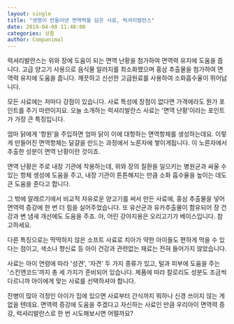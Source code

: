 ```yaml
---
layout: single
title: "생명이 만들어낸 면역력을 담은 사료, 럭셔리발란스"
date: 2019-04-08 11:48:00
categories: 상품
author: Companimal
---
```


럭셔리발란스는 위와 장에 도움이 되는 면역 난황을 첨가하여 면역력 유지에 도움을 줍니다. 고급 양고기 사용으로 음식물 알러지를 최소화했으며 홍삼 추출물을 첨가하여 면역력 유지에 도움을 줍니다. 깨끗하고 신선한 고급원료를 사용하여 소화흡수율이 뛰어납니다.

모든 사료에는 저마다 강점이 있습니다. 사료 특성에 장점이 없다면 가격에라도 뭔가 포인트를 주기 마련이지요. 오늘 소개하는 럭셔리발란스 사료는 '면역 난황’이라는 포인트가 가장 큰 특징입니다.

엄마 닭에게 '항원’을 주입하면 엄마 닭이 이에 대항하는 면역항체를 생성하는데요. 이렇게 만들어진 면역항체는 달걀을 만드는 과정에서 노른자에 쌓이게됩니다. 이 노른자에서 추출한 성분이 면역 난황이란 것이죠.

면역 난황은 주로 내장 기관에 작용하는데, 위와 장의 질환을 일으키는 병원균과 싸울 수 있는 항체 생성에 도움을 주고, 내장 기관이 튼튼해지는 만큼 소화 흡수율을 높이는 데도 큰 도움을 준다고 합니다.

그 밖에 알레르기에서 비교적 자유로운 양고기를 써서 만든 사료에, 홍삼 추출물을 넣어 면역력 증강에 한 번 더 힘을 실어주었습니다. 또 유산균과 유카추출물이 함유되어 장 건강과 변 냄새 개선에도 도움을 주죠. 아, 어린 강아지용은 오리고기가 베이스입니다. 참고하세요.

다른 특징으로는 딱딱하지 않은 소프트 사료로 치아가 약한 아이들도 편하게 먹을 수 있다는 점이고, 색소나 향신료 등 아이 건강과 관련없는 재료는 전혀 들어가지 않았습니다.

사료는 아이 연령에 따라 '성견', '자견' 두 가지 종류가 있고, 털과 피부에 도움을 주는 '스킨앤코드’까지 총 세 가지가 준비되어 있습니다. 제품에 따라 칼로리도 성분도 조금씩 다르니까 아이에게 맞는 사료를 선택하셔야 합니다.

잔병이 많아 걱정인 아이가 집에 있으면 사료부터 간식까지 뭐하나 신경 쓰이지 않는 게 없을 텐데요. 면역력 증강에 도움을 주겠다고 자신하는 사료인 만큼 우리아이 면역력 증강, 럭셔리발란스로 한 번 시도해보시면 어떨까요?
